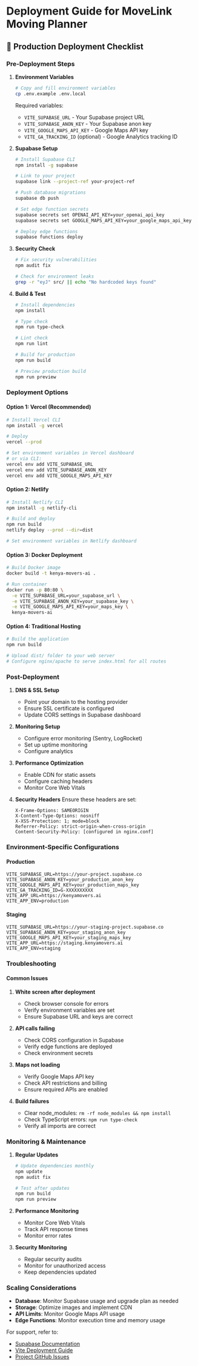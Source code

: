 # Deployment Guide for MoveLink Moving Planner

## 🚀 Production Deployment Checklist

### Pre-Deployment Steps

1. **Environment Variables**
   ```bash
   # Copy and fill environment variables
   cp .env.example .env.local
   ```
   
   Required variables:
   - `VITE_SUPABASE_URL` - Your Supabase project URL
   - `VITE_SUPABASE_ANON_KEY` - Your Supabase anon key
   - `VITE_GOOGLE_MAPS_API_KEY` - Google Maps API key
   - `VITE_GA_TRACKING_ID` (optional) - Google Analytics tracking ID

2. **Supabase Setup**
   ```bash
   # Install Supabase CLI
   npm install -g supabase
   
   # Link to your project
   supabase link --project-ref your-project-ref
   
   # Push database migrations
   supabase db push
   
   # Set edge function secrets
   supabase secrets set OPENAI_API_KEY=your_openai_api_key
   supabase secrets set GOOGLE_MAPS_API_KEY=your_google_maps_api_key
   
   # Deploy edge functions
   supabase functions deploy
   ```

3. **Security Check**
   ```bash
   # Fix security vulnerabilities
   npm audit fix
   
   # Check for environment leaks
   grep -r "eyJ" src/ || echo "No hardcoded keys found"
   ```

4. **Build & Test**
   ```bash
   # Install dependencies
   npm install
   
   # Type check
   npm run type-check
   
   # Lint check
   npm run lint
   
   # Build for production
   npm run build
   
   # Preview production build
   npm run preview
   ```

### Deployment Options

#### Option 1: Vercel (Recommended)
```bash
# Install Vercel CLI
npm install -g vercel

# Deploy
vercel --prod

# Set environment variables in Vercel dashboard
# or via CLI:
vercel env add VITE_SUPABASE_URL
vercel env add VITE_SUPABASE_ANON_KEY
vercel env add VITE_GOOGLE_MAPS_API_KEY
```

#### Option 2: Netlify
```bash
# Install Netlify CLI
npm install -g netlify-cli

# Build and deploy
npm run build
netlify deploy --prod --dir=dist

# Set environment variables in Netlify dashboard
```

#### Option 3: Docker Deployment
```bash
# Build Docker image
docker build -t kenya-movers-ai .

# Run container
docker run -p 80:80 \
  -e VITE_SUPABASE_URL=your_supabase_url \
  -e VITE_SUPABASE_ANON_KEY=your_supabase_key \
  -e VITE_GOOGLE_MAPS_API_KEY=your_maps_key \
  kenya-movers-ai
```

#### Option 4: Traditional Hosting
```bash
# Build the application
npm run build

# Upload dist/ folder to your web server
# Configure nginx/apache to serve index.html for all routes
```

### Post-Deployment

1. **DNS & SSL Setup**
   - Point your domain to the hosting provider
   - Ensure SSL certificate is configured
   - Update CORS settings in Supabase dashboard

2. **Monitoring Setup**
   - Configure error monitoring (Sentry, LogRocket)
   - Set up uptime monitoring
   - Configure analytics

3. **Performance Optimization**
   - Enable CDN for static assets
   - Configure caching headers
   - Monitor Core Web Vitals

4. **Security Headers**
   Ensure these headers are set:
   ```
   X-Frame-Options: SAMEORIGIN
   X-Content-Type-Options: nosniff
   X-XSS-Protection: 1; mode=block
   Referrer-Policy: strict-origin-when-cross-origin
   Content-Security-Policy: [configured in nginx.conf]
   ```

### Environment-Specific Configurations

#### Production
```env
VITE_SUPABASE_URL=https://your-project.supabase.co
VITE_SUPABASE_ANON_KEY=your_production_anon_key
VITE_GOOGLE_MAPS_API_KEY=your_production_maps_key
VITE_GA_TRACKING_ID=G-XXXXXXXXXX
VITE_APP_URL=https://kenyamovers.ai
VITE_APP_ENV=production
```

#### Staging
```env
VITE_SUPABASE_URL=https://your-staging-project.supabase.co
VITE_SUPABASE_ANON_KEY=your_staging_anon_key
VITE_GOOGLE_MAPS_API_KEY=your_staging_maps_key
VITE_APP_URL=https://staging.kenyamovers.ai
VITE_APP_ENV=staging
```

### Troubleshooting

#### Common Issues

1. **White screen after deployment**
   - Check browser console for errors
   - Verify environment variables are set
   - Ensure Supabase URL and keys are correct

2. **API calls failing**
   - Check CORS configuration in Supabase
   - Verify edge functions are deployed
   - Check environment secrets

3. **Maps not loading**
   - Verify Google Maps API key
   - Check API restrictions and billing
   - Ensure required APIs are enabled

4. **Build failures**
   - Clear node_modules: `rm -rf node_modules && npm install`
   - Check TypeScript errors: `npm run type-check`
   - Verify all imports are correct

### Monitoring & Maintenance

1. **Regular Updates**
   ```bash
   # Update dependencies monthly
   npm update
   npm audit fix
   
   # Test after updates
   npm run build
   npm run preview
   ```

2. **Performance Monitoring**
   - Monitor Core Web Vitals
   - Track API response times
   - Monitor error rates

3. **Security Monitoring**
   - Regular security audits
   - Monitor for unauthorized access
   - Keep dependencies updated

### Scaling Considerations

- **Database**: Monitor Supabase usage and upgrade plan as needed
- **Storage**: Optimize images and implement CDN
- **API Limits**: Monitor Google Maps API usage
- **Edge Functions**: Monitor execution time and memory usage

For support, refer to:
- [Supabase Documentation](https://supabase.com/docs)
- [Vite Deployment Guide](https://vitejs.dev/guide/static-deploy.html)
- [Project GitHub Issues](https://github.com/dmuchai/kenya-movers-ai/issues)

